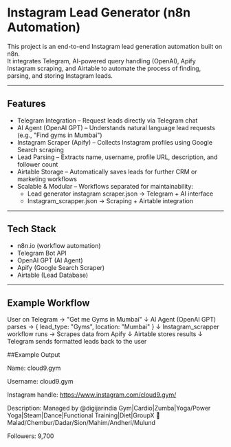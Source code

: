 # Instagram Lead Generator (n8n Automation)

This project is an end-to-end Instagram lead generation automation built on n8n.  
It integrates Telegram, AI-powered query handling (OpenAI), Apify Instagram scraping, and Airtable to automate the process of finding, parsing, and storing Instagram leads.

---

## Features
- Telegram Integration – Request leads directly via Telegram chat  
- AI Agent (OpenAI GPT) – Understands natural language lead requests (e.g., "Find gyms in Mumbai")  
- Instagram Scraper (Apify) – Collects Instagram profiles using Google Search scraping  
- Lead Parsing – Extracts name, username, profile URL, description, and follower count  
- Airtable Storage – Automatically saves leads for further CRM or marketing workflows  
- Scalable & Modular – Workflows separated for maintainability:  
  - Lead generator instagram scraper.json → Telegram + AI interface  
  - Instagram_scrapper.json → Scraping + Airtable integration  

---

## Tech Stack
- n8n.io (workflow automation)  
- Telegram Bot API  
- OpenAI GPT (AI Agent)  
- Apify (Google Search Scraper)  
- Airtable (Lead Database)  

---

## Example Workflow

User on Telegram → "Get me Gyms in Mumbai"
↓
AI Agent (OpenAI GPT) parses → { lead_type: "Gyms", location: "Mumbai" }
↓
Instagram_scrapper workflow runs → Scrapes data from Apify
↓
Airtable stores results
↓
Telegram sends formatted leads back to the user

##Example Output

Name: cloud9.gym

Username: cloud9.gym

Instagram handle: https://www.instagram.com/cloud9.gym/

Description: Managed by @digijarindia Gym|Cardio|Zumba|Yoga/Power Yoga|Steam|Dance|Functional Training|Diet|GroupX 📍Malad/Chembur/Dadar/Sion/Mahim/Andheri/Mulund

Followers: 9,700
